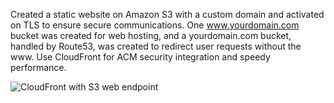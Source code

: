 Created a static website on Amazon S3 with a custom domain and activated on TLS to ensure secure communications. One www.yourdomain.com bucket was created for web hosting, and a yourdomain.com bucket, handled by Route53, was created to redirect user requests without the www. Use CloudFront for ACM security integration and speedy performance.


![CloudFront with S3 web endpoint](https://github.com/user-attachments/assets/795bb2ff-2d6c-4921-9e45-3c746efef8dd)
